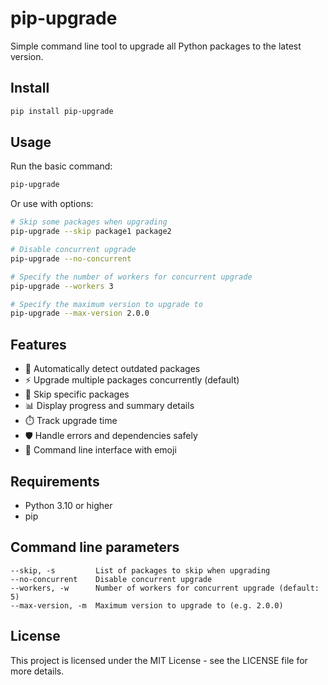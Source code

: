 # pip-upgrade

Simple command line tool to upgrade all Python packages to the latest version.

## Install

```bash
pip install pip-upgrade
```

## Usage

Run the basic command:

```bash
pip-upgrade
```

Or use with options:

```bash
# Skip some packages when upgrading
pip-upgrade --skip package1 package2

# Disable concurrent upgrade
pip-upgrade --no-concurrent

# Specify the number of workers for concurrent upgrade
pip-upgrade --workers 3

# Specify the maximum version to upgrade to
pip-upgrade --max-version 2.0.0
```

## Features

- 🔄 Automatically detect outdated packages
- ⚡ Upgrade multiple packages concurrently (default)
- 🎯 Skip specific packages
- 📊 Display progress and summary details
- ⏱️ Track upgrade time
- 🛡️ Handle errors and dependencies safely
- 🎨 Command line interface with emoji

## Requirements

- Python 3.10 or higher
- pip

## Command line parameters

```
--skip, -s         List of packages to skip when upgrading
--no-concurrent    Disable concurrent upgrade
--workers, -w      Number of workers for concurrent upgrade (default: 5)
--max-version, -m  Maximum version to upgrade to (e.g. 2.0.0)
```

## License

This project is licensed under the MIT License - see the LICENSE file for more details. 